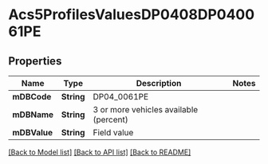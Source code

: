 # Acs5ProfilesValuesDP0408DP040061PE

## Properties
Name | Type | Description | Notes
------------ | ------------- | ------------- | -------------
**mDBCode** | **String** | DP04_0061PE | 
**mDBName** | **String** | 3 or more vehicles available (percent) | 
**mDBValue** | **String** | Field value | 

[[Back to Model list]](../README.md#documentation-for-models) [[Back to API list]](../README.md#documentation-for-api-endpoints) [[Back to README]](../README.md)


